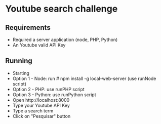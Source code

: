 Youtube search challenge
========================

Requirements
------------
- Required a server application (node, PHP, Python)
- An Youtube valid API Key

Running
-------
- Starting
 - Option 1 - Node: run # npm install -g local-web-server (use runNode script)
 - Option 2 - PHP: use runPHP script
 - Option 3 - Python: use runPython script
- Open http://localhost:8000
 - Type your Youtube API Key
 - Type a search term
 - Click on "Pesquisar" button
